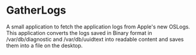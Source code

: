 # GatherLogs
A small application to fetch the application logs from Apple's new OSLogs. This application converts the logs saved in Binary format in /var/db/diagnostic and /var/db/uuidtext into readable content and saves them into a file on the desktop.
